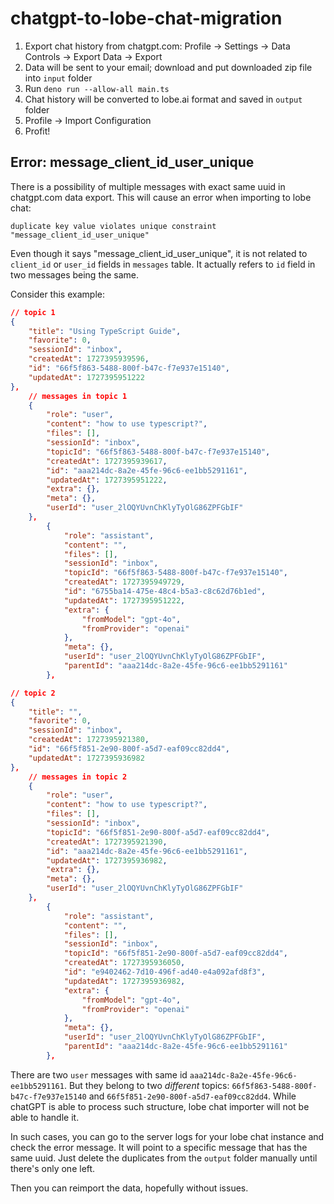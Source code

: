 # chatgpt-to-lobe-chat-migration

1. Export chat history from chatgpt.com: Profile -> Settings -> Data Controls -> Export Data -> Export
2. Data will be sent to your email; download and put downloaded zip file into `input` folder
3. Run `deno run --allow-all main.ts`
4. Chat history will be converted to lobe.ai format and saved in `output` folder
5. Profile -> Import Configuration
6. Profit!

## Error: message_client_id_user_unique

There is a possibility of multiple messages with exact same uuid in chatgpt.com data export.
This will cause an error when importing to lobe chat:

```
duplicate key value violates unique constraint "message_client_id_user_unique"
```

Even though it says "message_client_id_user_unique", it is not related to `client_id` or `user_id`
fields in `messages` table. It actually refers to `id` field in two messages being the same.

Consider this example:

```json
// topic 1
{
    "title": "Using TypeScript Guide",
    "favorite": 0,
    "sessionId": "inbox",
    "createdAt": 1727395939596,
    "id": "66f5f863-5488-800f-b47c-f7e937e15140",
    "updatedAt": 1727395951222
},
    // messages in topic 1
    {
        "role": "user",
        "content": "how to use typescript?",
        "files": [],
        "sessionId": "inbox",
        "topicId": "66f5f863-5488-800f-b47c-f7e937e15140",
        "createdAt": 1727395939617,
        "id": "aaa214dc-8a2e-45fe-96c6-ee1bb5291161",
        "updatedAt": 1727395951222,
        "extra": {},
        "meta": {},
        "userId": "user_2lOQYUvnChKlyTyOlG86ZPFGbIF"
    },
        {
            "role": "assistant",
            "content": "",
            "files": [],
            "sessionId": "inbox",
            "topicId": "66f5f863-5488-800f-b47c-f7e937e15140",
            "createdAt": 1727395949729,
            "id": "6755ba14-475e-48c4-b5a3-c8c62d76b1ed",
            "updatedAt": 1727395951222,
            "extra": {
                "fromModel": "gpt-4o",
                "fromProvider": "openai"
            },
            "meta": {},
            "userId": "user_2lOQYUvnChKlyTyOlG86ZPFGbIF",
            "parentId": "aaa214dc-8a2e-45fe-96c6-ee1bb5291161"
        },

// topic 2
{
    "title": "",
    "favorite": 0,
    "sessionId": "inbox",
    "createdAt": 1727395921380,
    "id": "66f5f851-2e90-800f-a5d7-eaf09cc82dd4",
    "updatedAt": 1727395936982
},
    // messages in topic 2
    {
        "role": "user",
        "content": "how to use typescript?",
        "files": [],
        "sessionId": "inbox",
        "topicId": "66f5f851-2e90-800f-a5d7-eaf09cc82dd4",
        "createdAt": 1727395921390,
        "id": "aaa214dc-8a2e-45fe-96c6-ee1bb5291161",
        "updatedAt": 1727395936982,
        "extra": {},
        "meta": {},
        "userId": "user_2lOQYUvnChKlyTyOlG86ZPFGbIF"
    },
        {
            "role": "assistant",
            "content": "",
            "files": [],
            "sessionId": "inbox",
            "topicId": "66f5f851-2e90-800f-a5d7-eaf09cc82dd4",
            "createdAt": 1727395936050,
            "id": "e9402462-7d10-496f-ad40-e4a092afd8f3",
            "updatedAt": 1727395936982,
            "extra": {
                "fromModel": "gpt-4o",
                "fromProvider": "openai"
            },
            "meta": {},
            "userId": "user_2lOQYUvnChKlyTyOlG86ZPFGbIF",
            "parentId": "aaa214dc-8a2e-45fe-96c6-ee1bb5291161"
        },
```

There are two `user` messages with same id `aaa214dc-8a2e-45fe-96c6-ee1bb5291161`. But they belong to two *different* topics:
`66f5f863-5488-800f-b47c-f7e937e15140` and `66f5f851-2e90-800f-a5d7-eaf09cc82dd4`. While chatGPT is able to process
such structure, lobe chat importer will not be able to handle it.

In such cases, you can go to the server logs for your lobe chat instance and check the
error message. It will point to a specific message that has the same uuid. Just delete the duplicates from the `output` folder
manually until there's only one left.

Then you can reimport the data, hopefully without issues.